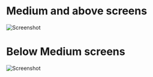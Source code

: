 # Medium and above screens

![Screenshot]('./screenshots/NinjaFood_large.png')

# Below Medium screens

![Screenshot]('./screenshots/NinjaFood_Small.png')
